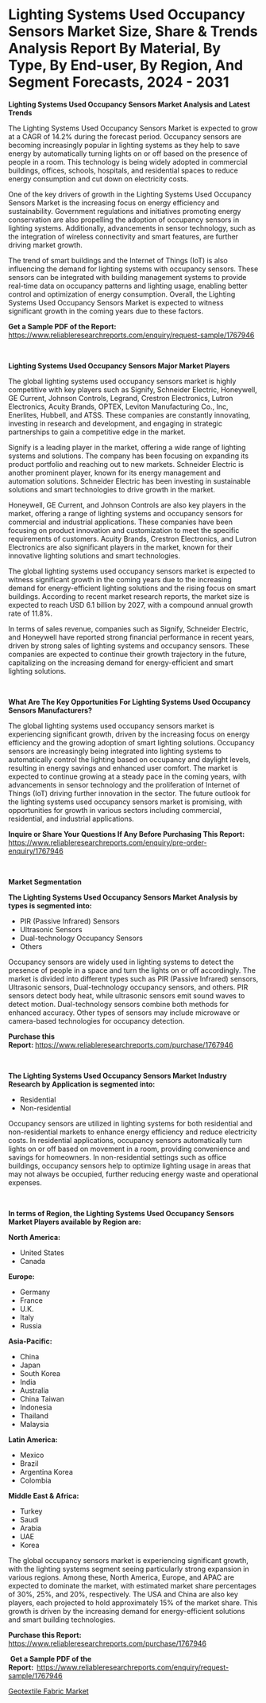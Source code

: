 <p><h1>Lighting Systems Used Occupancy Sensors Market Size, Share & Trends Analysis Report By Material, By Type, By End-user, By Region, And Segment Forecasts, 2024 - 2031</h1></p><p><strong>Lighting Systems Used Occupancy Sensors Market Analysis and Latest Trends</strong></p>
<p><p>The Lighting Systems Used Occupancy Sensors Market is expected to grow at a CAGR of 14.2% during the forecast period. Occupancy sensors are becoming increasingly popular in lighting systems as they help to save energy by automatically turning lights on or off based on the presence of people in a room. This technology is being widely adopted in commercial buildings, offices, schools, hospitals, and residential spaces to reduce energy consumption and cut down on electricity costs.</p><p>One of the key drivers of growth in the Lighting Systems Used Occupancy Sensors Market is the increasing focus on energy efficiency and sustainability. Government regulations and initiatives promoting energy conservation are also propelling the adoption of occupancy sensors in lighting systems. Additionally, advancements in sensor technology, such as the integration of wireless connectivity and smart features, are further driving market growth.</p><p>The trend of smart buildings and the Internet of Things (IoT) is also influencing the demand for lighting systems with occupancy sensors. These sensors can be integrated with building management systems to provide real-time data on occupancy patterns and lighting usage, enabling better control and optimization of energy consumption. Overall, the Lighting Systems Used Occupancy Sensors Market is expected to witness significant growth in the coming years due to these factors.</p></p>
<p><strong>Get a Sample PDF of the Report:&nbsp;</strong> <a href="https://www.reliableresearchreports.com/enquiry/request-sample/1767946">https://www.reliableresearchreports.com/enquiry/request-sample/1767946</a></p>
<p>&nbsp;</p>
<p><strong>Lighting Systems Used Occupancy Sensors Major Market Players</strong></p>
<p><p>The global lighting systems used occupancy sensors market is highly competitive with key players such as Signify, Schneider Electric, Honeywell, GE Current, Johnson Controls, Legrand, Crestron Electronics, Lutron Electronics, Acuity Brands, OPTEX, Leviton Manufacturing Co., Inc, Enerlites, Hubbell, and ATSS. These companies are constantly innovating, investing in research and development, and engaging in strategic partnerships to gain a competitive edge in the market.</p><p>Signify is a leading player in the market, offering a wide range of lighting systems and solutions. The company has been focusing on expanding its product portfolio and reaching out to new markets. Schneider Electric is another prominent player, known for its energy management and automation solutions. Schneider Electric has been investing in sustainable solutions and smart technologies to drive growth in the market.</p><p>Honeywell, GE Current, and Johnson Controls are also key players in the market, offering a range of lighting systems and occupancy sensors for commercial and industrial applications. These companies have been focusing on product innovation and customization to meet the specific requirements of customers. Acuity Brands, Crestron Electronics, and Lutron Electronics are also significant players in the market, known for their innovative lighting solutions and smart technologies.</p><p>The global lighting systems used occupancy sensors market is expected to witness significant growth in the coming years due to the increasing demand for energy-efficient lighting solutions and the rising focus on smart buildings. According to recent market research reports, the market size is expected to reach USD 6.1 billion by 2027, with a compound annual growth rate of 11.8%.</p><p>In terms of sales revenue, companies such as Signify, Schneider Electric, and Honeywell have reported strong financial performance in recent years, driven by strong sales of lighting systems and occupancy sensors. These companies are expected to continue their growth trajectory in the future, capitalizing on the increasing demand for energy-efficient and smart lighting solutions.</p></p>
<p>&nbsp;</p>
<p><strong>What Are The Key Opportunities For Lighting Systems Used Occupancy Sensors Manufacturers?</strong></p>
<p><p>The global lighting systems used occupancy sensors market is experiencing significant growth, driven by the increasing focus on energy efficiency and the growing adoption of smart lighting solutions. Occupancy sensors are increasingly being integrated into lighting systems to automatically control the lighting based on occupancy and daylight levels, resulting in energy savings and enhanced user comfort. The market is expected to continue growing at a steady pace in the coming years, with advancements in sensor technology and the proliferation of Internet of Things (IoT) driving further innovation in the sector. The future outlook for the lighting systems used occupancy sensors market is promising, with opportunities for growth in various sectors including commercial, residential, and industrial applications.</p></p>
<p><strong>Inquire or Share Your Questions If Any Before Purchasing This Report:</strong> <a href="https://www.reliableresearchreports.com/enquiry/pre-order-enquiry/1767946">https://www.reliableresearchreports.com/enquiry/pre-order-enquiry/1767946</a></p>
<p>&nbsp;</p>
<p><strong>Market Segmentation</strong></p>
<p><strong>The Lighting Systems Used Occupancy Sensors Market Analysis by types is segmented into:</strong></p>
<p><ul><li>PIR (Passive Infrared) Sensors</li><li>Ultrasonic Sensors</li><li>Dual-technology Occupancy Sensors</li><li>Others</li></ul></p>
<p><p>Occupancy sensors are widely used in lighting systems to detect the presence of people in a space and turn the lights on or off accordingly. The market is divided into different types such as PIR (Passive Infrared) sensors, Ultrasonic sensors, Dual-technology occupancy sensors, and others. PIR sensors detect body heat, while ultrasonic sensors emit sound waves to detect motion. Dual-technology sensors combine both methods for enhanced accuracy. Other types of sensors may include microwave or camera-based technologies for occupancy detection.</p></p>
<p><strong>Purchase this Report:&nbsp;</strong><a href="https://www.reliableresearchreports.com/purchase/1767946">https://www.reliableresearchreports.com/purchase/1767946</a></p>
<p>&nbsp;</p>
<p><strong>The Lighting Systems Used Occupancy Sensors Market Industry Research by Application is segmented into:</strong></p>
<p><ul><li>Residential</li><li>Non-residential</li></ul></p>
<p><p>Occupancy sensors are utilized in lighting systems for both residential and non-residential markets to enhance energy efficiency and reduce electricity costs. In residential applications, occupancy sensors automatically turn lights on or off based on movement in a room, providing convenience and savings for homeowners. In non-residential settings such as office buildings, occupancy sensors help to optimize lighting usage in areas that may not always be occupied, further reducing energy waste and operational expenses.</p></p>
<p>&nbsp;</p>
<p><strong>In terms of Region, the Lighting Systems Used Occupancy Sensors Market Players available by Region are:</strong></p>
<p>
    <p> <strong> North America: </strong>
        <ul>
            <li>United States</li>
            <li>Canada</li>
        </ul>
        </p> 
    <p> <strong> Europe: </strong>
        <ul>
            <li>Germany</li>
            <li>France</li>
            <li>U.K.</li>
            <li>Italy</li>
            <li>Russia</li>
        </ul>
        </p> 
    <p> <strong> Asia-Pacific: </strong>
        <ul>
            <li>China</li>
            <li>Japan</li>
            <li>South Korea</li>
            <li>India</li>
            <li>Australia</li>
            <li>China Taiwan</li>
            <li>Indonesia</li>
            <li>Thailand</li>
            <li>Malaysia</li>
        </ul>
        </p> 
    <p> <strong> Latin America: </strong>
        <ul>
            <li>Mexico</li>
            <li>Brazil</li>
            <li>Argentina Korea</li>
            <li>Colombia</li>
        </ul>
        </p> 
    <p> <strong> Middle East & Africa: </strong>
        <ul>
            <li>Turkey</li>
            <li>Saudi</li>
            <li>Arabia</li>
            <li>UAE</li>
            <li>Korea</li>
        </ul>
    </p>
    </p>
<p><p>The global occupancy sensors market is experiencing significant growth, with the lighting systems segment seeing particularly strong expansion in various regions. Among these, North America, Europe, and APAC are expected to dominate the market, with estimated market share percentages of 30%, 25%, and 20%, respectively. The USA and China are also key players, each projected to hold approximately 15% of the market share. This growth is driven by the increasing demand for energy-efficient solutions and smart building technologies.</p></p>
<p><strong>Purchase this Report: </strong><a href="https://www.reliableresearchreports.com/purchase/1767946">https://www.reliableresearchreports.com/purchase/1767946</a></p>
<p>&nbsp;<strong>Get a Sample PDF of the Report:&nbsp;&nbsp;</strong><a href="https://www.reliableresearchreports.com/enquiry/request-sample/1767946">https://www.reliableresearchreports.com/enquiry/request-sample/1767946</a></p>
<p><strong></strong></p>
<p><p><a href="https://glittery-fuchsia-86a.notion.site/Geotextile-Fabric-Market-Size-Market-Share-and-Global-Market-Analysis-Report-2024-2031-f31db77656734ca280f65a42565fcc72">Geotextile Fabric Market</a></p></p>